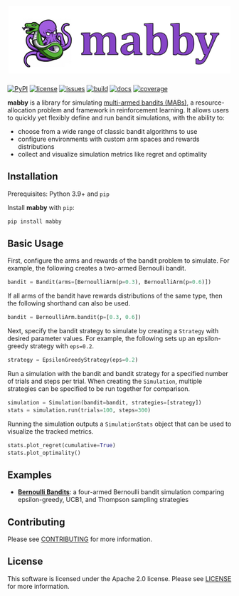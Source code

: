 <h1 align="center">
<img src="https://raw.githubusercontent.com/ew2664/mabby/main/assets/mabby-logo-title.png" width="500">
</h1>

[![PyPI](https://img.shields.io/pypi/v/mabby)](https://pypi.org/project/mabby/)
[![license](https://img.shields.io/github/license/ew2664/mabby)](https://github.com/ew2664/mabby/blob/main/LICENSE)
[![issues](https://img.shields.io/github/issues/ew2664/mabby)](https://github.com/ew2664/mabby/issues)
[![build](https://img.shields.io/github/actions/workflow/status/ew2664/mabby/build.yml)](https://github.com/ew2664/mabby/actions/workflows/build.yml)
[![docs](https://img.shields.io/github/actions/workflow/status/ew2664/mabby/docs.yml?label=docs)](https://ew2664.github.io/mabby/)
[![coverage](https://coveralls.io/repos/github/ew2664/mabby/badge.svg)](https://coveralls.io/github/ew2664/mabby)

**mabby** is a library for simulating [multi-armed bandits (MABs)](https://en.wikipedia.org/wiki/Multi-armed_bandit), a resource-allocation problem and framework in reinforcement learning. It allows users to quickly yet flexibly define and run bandit simulations, with the ability to:

- choose from a wide range of classic bandit algorithms to use
- configure environments with custom arm spaces and rewards distributions
- collect and visualize simulation metrics like regret and optimality

## Installation

Prerequisites: Python 3.9+ and `pip`

Install **mabby** with `pip`:

```bash
pip install mabby
```

## Basic Usage

First, configure the arms and rewards of the bandit problem to simulate. For example, the following creates a two-armed Bernoulli bandit.

```python
bandit = Bandit(arms=[BernoulliArm(p=0.3), BernoulliArm(p=0.6)])
```

If all arms of the bandit have rewards distributions of the same type, then the following shorthand can also be used.

```python
bandit = BernoulliArm.bandit(p=[0.3, 0.6])
```

Next, specify the bandit strategy to simulate by creating a `Strategy` with desired parameter values. For example, the following sets up an epsilon-greedy strategy with `eps=0.2`.

```python
strategy = EpsilonGreedyStrategy(eps=0.2)
```

Run a simulation with the bandit and bandit strategy for a specified number of trials and steps per trial. When creating the `Simulation`, multiple strategies can be specified to be run together for comparison.

```python
simulation = Simulation(bandit=bandit, strategies=[strategy])
stats = simulation.run(trials=100, steps=300)
```

Running the simulation outputs a `SimulationStats` object that can be used to visualize the tracked metrics.

```python
stats.plot_regret(cumulative=True)
stats.plot_optimality()
```

## Examples

- [**Bernoulli Bandits**](./examples/bernoulli_bandit.py): a four-armed Bernoulli bandit simulation comparing epsilon-greedy, UCB1, and Thompson sampling strategies

## Contributing

Please see [CONTRIBUTING](https://ew2664.github.io/mabby/contributing/) for more information.

## License

This software is licensed under the Apache 2.0 license. Please see [LICENSE](https://ew2664.github.io/mabby/license/) for more information.
